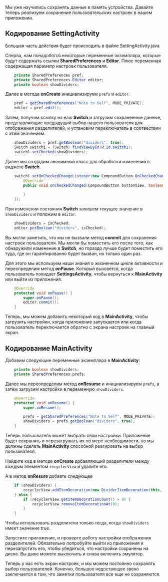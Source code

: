 Мы уже научились сохранять данные в память устройства. Давайте теперь реализуем сохранение пользовательских настроек в нашем приложении.

## Кодирование SettingActivity
Большая часть действия будет происходить в файле SettingActivity.java

Сперва, нам понадобятся некоторые переменные экземпляра, которые будут содержать ссылки **SharedPreferences** и **Editor**. Плюс переменная содержащая параметр настроек пользователя.
```java
    private SharedPreferences pref;
    private SharedPreferences.Editor editor;
    private boolean showDividers;
```
Далее в метода **onCreate** инициализируем ```prefs``` и ```editor```.
```java
    pref = getSharedPreferences("Note to Self", MODE_PRIVATE);
    editor = pref.edit();
```
Затем, получим ссылку на наш **Switch** и загрузим сохраненные данные, представляющие предыдущий выбор нашего пользователя для отображения разделителей, и установим переключатель в соотвествии с этим значением.
```java
    showDividers = pref.getBoolean("dividers", true);
    Switch switch1 = (Switch) findViewById(R.id.switch1);
    switch1.setChecked(showDividers);
```
Далее мы создадим анонимный класс для обработки изменений в виджете **Switch**.
```java
    switch1.setOnCheckedChangeListener(new CompoundButton.OnCheckedChangeListener() {
        @Override
        public void onCheckedChanged(CompoundButton buttonView, boolean isChecked) {
            
        }
    });
```
При изменении состояния **Switch** запишем текущее значение в ```showDividers``` и положим в ```editor```.
```java
    showDividers = isChecked;
    editor.putBoolean("dividers", isChecked);
```
Вы могли заметить, что мы не вызвали метод **commit** для сохранения настроек пользователя. Мы могли бы поместить его после того, как обнаружили изменение в **Switch**, но гораздо лучше будет поместить его туда, где он гарантированно будет вызван, но только один раз.

Для этого мы используем наши знания о жизненном цикле активности и переопределим метод **onPause**. Который вызовется, когда пользователь покидает **SettingsActivity**, чтобы вернуться к **MainActivity** или выйти из приложения.
```java
    @Override
    protected void onPause() {
        super.onPause();
        editor.commit();
    }
```
Теперь, мы можем добавить некоторый код в **MainActivity**, чтобы загрузить настройки, когда приложение запускается или когда пользователь переключается обратно с экрана настроек на главный экран.

## Кодирование MainActivity
Добавим следующие переменные экземпляра в **MainActivity**:
```java
    private boolean showDividers;
    private SharedPreferences prefs; 
```
Далее мы переопределим метод **onResume** и инициализируем ```prefs```, а затем загрузим настройки в переменную ```showDividers```.
```java
    @Override
    protected void onResume() {
        super.onResume();

        prefs = getSharedPreferences("Note to Self", MODE_PRIVATE);
        showDividers = prefs.getBoolean("dividers", true);
    }
```
Теперь пользователь может выбрать свои настройки. Приложение будет сохранять и перезагружать их по мере необходимости, но мы должны сделать **MainActivity** способной реагировать на выбор пользователя.

Найдите код в методе **onCreate** добавляющий разделители между каждым элементом ```recyclerView``` и удалите его.

А в метод **onResure** добавте следующее
```java
    if (showDividers) {
        recyclerView.addItemDecoration(new DividerItemDecoration(this, LinearLayoutManager.VERTICAL));
    } else {
        if (recyclerView.getItemDecorationCount() > 0) {
            recyclerView.removeItemDecorationAt(0);
        }
    }
```
Чтобы использовать разделители только тогда, когда ```showDividers``` имеет значение true.

Запустите приложение, и проверте работу настройки отображения разделителей. Обязательно попробуйте выйти из приложения и перезапустить его, чтобы убедиться, что настройки сохранены на диске. Вы даже можете выключить и снова включить эмулятор.

Теперь у нас есть экран настроек, и мы можем постоянно сохранять выбор пользователей. Конечно, большое недостающее звено заключается в том, что заметки пользователя все еще не сохраняются.
